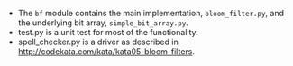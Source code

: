 - The `bf` module contains the main implementation, `bloom_filter.py`, and the underlying bit array, `simple_bit_array.py`.
- test.py is a unit test for most of the functionality.
- spell_checker.py is a driver as described in http://codekata.com/kata/kata05-bloom-filters.
